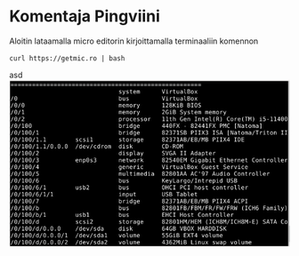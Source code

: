 # Komentaja Pingviini

Aloitin lataamalla micro editorin kirjoittamalla terminaaliin komennon 

    curl https://getmic.ro | bash
    
asd 
 ![Add file: Upload](hardware.png)

